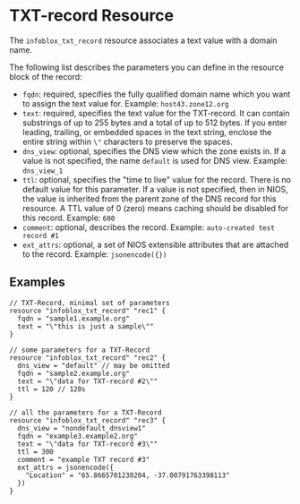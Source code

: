 # TXT-record Resource

The `infoblox_txt_record` resource associates a text value with a domain name.

The following list describes the parameters you can define in the resource block of the record:

* `fqdn`: required, specifies the fully qualified domain name which you want to assign the text value for. Example: `host43.zone12.org`
* `text`: required, specifies the text value for the TXT-record. It can contain substrings of up to 255 bytes and a total of up to 512 bytes. If you enter leading, trailing, or embedded spaces in the text string, enclose the entire string within `\"` characters to preserve the spaces.
* `dns_view`: optional, specifies the DNS view which the zone exists in. If a value is not specified, the name `default` is used for DNS view. Example: `dns_view_1`
* `ttl`: optional, specifies the "time to live" value for the record. There is no default value for this parameter. If a value is not specified, then in NIOS, the value is inherited from the parent zone of the DNS record for this resource. A TTL value of 0 (zero) means caching should be disabled for this record. Example: `600`
* `comment`: optional, describes the record. Example: `auto-created test record #1`
* `ext_attrs`: optional, a set of NIOS extensible attributes that are attached to the record. Example: `jsonencode({})`

## Examples

```hcl
// TXT-Record, minimal set of parameters
resource "infoblox_txt_record" "rec1" {
  fqdn = "sample1.example.org"
  text = "\"this is just a sample\""
}

// some parameters for a TXT-Record
resource "infoblox_txt_record" "rec2" {
  dns_view = "default" // may be omitted
  fqdn = "sample2.example.org"
  text = "\"data for TXT-record #2\""
  ttl = 120 // 120s
}

// all the parameters for a TXT-Record
resource "infoblox_txt_record" "rec3" {
  dns_view = "nondefault_dnsview1"
  fqdn = "example3.example2.org"
  text = "\"data for TXT-record #3\""
  ttl = 300
  comment = "example TXT record #3"
  ext_attrs = jsonencode({
    "Location" = "65.8665701230204, -37.00791763398113"
  })
}
```
